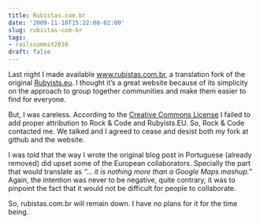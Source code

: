 ```yaml
---
title: Rubistas.com.br
date: '2009-11-10T15:22:00-02:00'
slug: rubistas-com-br
tags:
- railssummit2010
draft: false
---
```




Last night I made available www.rubistas.com.br, a translation fork of the original [Rubyists.eu](http://rubyists.eu). I thought it’s a great website because of its simplicity on the approach to group together communities and make them easier to find for everyone.

But, I was careless. According to the [Creative Commons License](http://creativecommons.org/licenses/by-nc-sa/3.0/) I failed to add proper attribution to Rock & Code and Rubyists.EU. So, Rock & Code contacted me. We talked and I agreed to cease and desist both my fork at github and the website.

I was told that the way I wrote the original blog post in Portuguese (already removed) did upset some of the European collaborators. Specially the part that would translate as _“… it is nothing more than a Google Maps mashup.”_ Again, the intention was never to be negative, quite contrary, it was to pinpoint the fact that it would not be difficult for people to collaborate.

So, rubistas.com.br will remain down. I have no plans for it for the time being.

